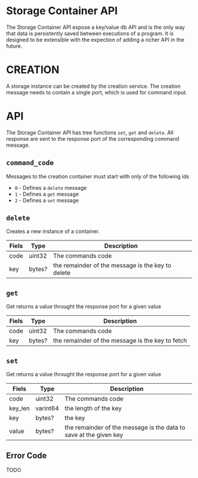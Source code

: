 # Storage Container API
The Storage Container API expose a key/value db API and is the only way that data is persistently saved between executions of a program. 
It is designed to be extensible with the expection of adding a richer API in the future.

# CREATION
A storage instance can be created by the creation service. The creation message needs to contain a single port, which is used for command input.

# API
The Storage Container API has tree functions `set`, `get` and `delete`. All response
are sent to the response port of the corresponding command message.

## `command_code`
Messages to the creation container must start with only of the following ids
* `0` - Defines a `delete` message
* `1` - Defines a `get` message
* `2` - Defines a `set` message

## `delete`
Creates a new instance of a container. 

| Fiels | Type | Description |
|-------|------|-------------|
|code   | uint32  | The commands code | 
|key    | bytes?  | the remainder of the message is the key to delete |

## `get`
Get returns a value throught the response port for a given value

| Fiels | Type | Description |
|-------|------|-------------|
|code   | uint32  | The commands code | 
|key    | bytes?  | the remainder of the message is the key to fetch |

## `set`
Get returns a value throught the response port for a given value

| Fiels | Type | Description |
|-------|------|-------------|
|code   | uint32  | The commands code | 
|key_len| varint64| the length of the key |
|key    | bytes?  | the  key |
|value  | bytes?  | the remainder of the message is the data to save at the given key | 

## Error Code

TODO
